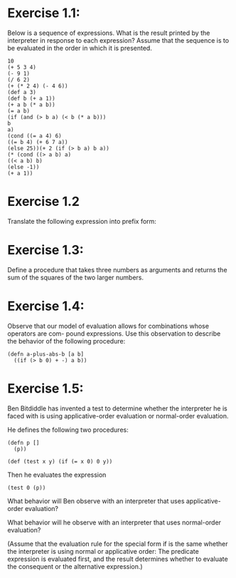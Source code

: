 # Exercise 1.1:

Below is a sequence of expressions. What is the result printed by the interpreter in response to each expression? Assume that the sequence is to be evaluated in the order in which it is presented.

```
10
(+ 5 3 4)
(- 9 1)
(/ 6 2)
(+ (* 2 4) (- 4 6))
(def a 3)
(def b (+ a 1))
(+ a b (* a b))
(= a b)
(if (and (> b a) (< b (* a b)))
b
a)
(cond ((= a 4) 6)
((= b 4) (+ 6 7 a))
(else 25))(+ 2 (if (> b a) b a))
(* (cond ((> a b) a)
((< a b) b)
(else -1))
(+ a 1))
```

# Exercise 1.2
Translate the following expression into
prefix form:

# Exercise 1.3:
Define a procedure that takes three
numbers as arguments and returns the sum of the
squares of the two larger numbers.

# Exercise 1.4:

Observe that our model of evaluation
allows for combinations whose operators are com-
pound expressions. Use this observation to describe
the behavior of the following procedure:

```
(defn a-plus-abs-b [a b]
  ((if (> b 0) + -) a b))
```

# Exercise 1.5:

Ben Bitdiddle has invented a test to determine whether the interpreter he is faced with is using applicative-order evaluation or normal-order
evaluation.

He defines the following two procedures:

```
(defn p []
  (p))
```

```
(def (test x y) (if (= x 0) 0 y))
```
Then he evaluates the expression

```
(test 0 (p))
```

What behavior will Ben observe with an interpreter
that uses applicative-order evaluation?

What behavior will he observe with an interpreter that uses normal-order evaluation?

(Assume that the evaluation rule for the special form if is the same whether the interpreter is using normal or applicative order: The predicate expression is evaluated first, and the result determines whether to evaluate the consequent or the alternative expression.)
